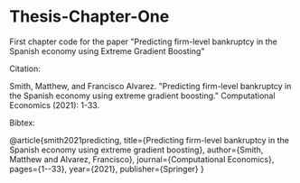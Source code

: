 # Thesis-Chapter-One
First chapter code for the paper "Predicting firm-level bankruptcy in the Spanish economy using Extreme Gradient Boosting"

Citation:

Smith, Matthew, and Francisco Alvarez. "Predicting firm-level bankruptcy in the Spanish economy using extreme gradient boosting." Computational Economics (2021): 1-33.

Bibtex:

@article{smith2021predicting,
  title={Predicting firm-level bankruptcy in the Spanish economy using extreme gradient boosting},
  author={Smith, Matthew and Alvarez, Francisco},
  journal={Computational Economics},
  pages={1--33},
  year={2021},
  publisher={Springer}
}
